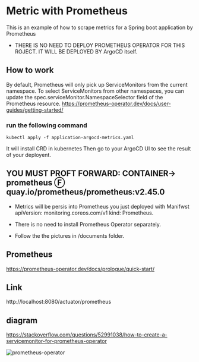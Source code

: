 # Metric with Prometheus
This is an example of how to scrape metrics for a Spring boot application by Prometheus
* THERE IS NO NEED TO DEPLOY PROMETHEUS OPERATOR FOR THIS ROJECT. IT WILL BE DEPLOYED BY ArgoCD itself.
## How to work
By default, Prometheus will only pick up ServiceMonitors from the current namespace.
To select ServiceMonitors from other namespaces, you can update the spec.serviceMonitor.NamespaceSelector field of the Prometheus resource. https://prometheus-operator.dev/docs/user-guides/getting-started/

### run the following command
```shell
kubectl apply -f application-argocd-metrics.yaml
```
It will install CRD in kubernetes
Then go to your ArgoCD UI to see the result of your deployent.


## YOU MUST PROFT FORWARD:  CONTAINER-> prometheus    Ⓕ  quay.io/prometheus/prometheus:v2.45.0
* Metrics will be persis into Prometheus you just deployed with Manifwst apiVersion: monitoring.coreos.com/v1 kind: Prometheus.

* There is no need to install Prometheus Operator separately.
* Follow the the pictures in /documents folder. 

## Prometheus
https://prometheus-operator.dev/docs/prologue/quick-start/

## Link
http://localhost:8080/actuator/prometheus



## diagram
https://stackoverflow.com/questions/52991038/how-to-create-a-servicemonitor-for-prometheus-operator

![prometheus-operator](https://github.com/ma-sharifi/prometheus-k8s-spring/assets/8404721/eab637e2-1e57-4bb8-a230-f9196df29916)

